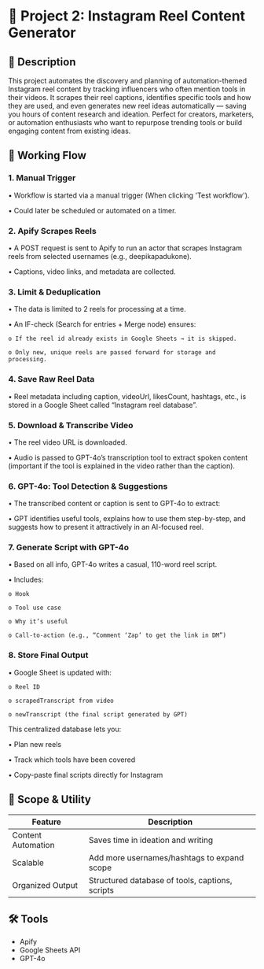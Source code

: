 # 🎥 Project 2: Instagram Reel Content Generator

## 📅 Description
This project automates the discovery and planning of automation-themed Instagram reel content by tracking 
influencers who often mention tools in their videos. 
It scrapes their reel captions, identifies specific tools and how they are used, and even generates new reel ideas 
automatically — saving you hours of content research and ideation. 
Perfect for creators, marketers, or automation enthusiasts who want to repurpose trending tools or build engaging 
content from existing ideas.

## 🔁 Working Flow
### 1. Manual Trigger 
• Workflow is started via a manual trigger (When clicking 'Test workflow'). 

• Could later be scheduled or automated on a timer. 

### 2. Apify Scrapes Reels 
• A POST request is sent to Apify to run an actor that scrapes Instagram reels from selected usernames 
(e.g., deepikapadukone). 

• Captions, video links, and metadata are collected. 

### 3. Limit & Deduplication 
• The data is limited to 2 reels for processing at a time. 

• An IF-check (Search for entries + Merge node) ensures:

    o If the reel id already exists in Google Sheets → it is skipped.

    o Only new, unique reels are passed forward for storage and processing.

### 4. Save Raw Reel Data 
• Reel metadata including caption, videoUrl, likesCount, hashtags, etc., is stored in a Google Sheet called 
“Instagram reel database”. 

### 5. Download & Transcribe Video 
• The reel video URL is downloaded. 

• Audio is passed to GPT-4o’s transcription tool to extract spoken content (important if the tool is explained 
in the video rather than the caption). 

### 6. GPT-4o: Tool Detection & Suggestions 
• The transcribed content or caption is sent to GPT-4o to extract: 

• GPT identifies useful tools, explains how to use them step-by-step, and suggests how to present it 
attractively in an AI-focused reel. 

### 7. Generate Script with GPT-4o
• Based on all info, GPT-4o writes a casual, 110-word reel script. 

• Includes: 

    o Hook 

    o Tool use case 
    
    o Why it’s useful 
    
    o Call-to-action (e.g., “Comment ‘Zap’ to get the link in DM”) 
    
### 8. Store Final Output 
• Google Sheet is updated with: 

    o Reel ID 
    
    o scrapedTranscript from video 
    
    o newTranscript (the final script generated by GPT)
    
This centralized database lets you: 

• Plan new reels 

• Track which tools have been covered 

• Copy-paste final scripts directly for Instagram 
## 📄 Scope & Utility
| Feature            | Description                                          |
|--------------------|------------------------------------------------------|
| Content Automation | Saves time in ideation and writing                   |
| Scalable           | Add more usernames/hashtags to expand scope         |
| Organized Output   | Structured database of tools, captions, scripts     |

## 🛠️ Tools
- Apify
- Google Sheets API
- GPT-4o
